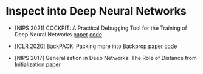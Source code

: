 # Inspect into Deep Neural Networks

* [NIPS 2021] COCKPIT: A Practical Debugging Tool for the Training of Deep Neural Networks [paper](https://arxiv.org/pdf/2102.06604.pdf) [code](https://github.com/f-dangel/cockpit)

* [ICLR 2020] BackPACK: Packing more into Backprop [paper](https://openreview.net/pdf?id=BJlrF24twB) [code](https://github.com/f-dangel/backpack)

* [NIPS 2017] Generalization in Deep Networks: The Role of Distance from Initialization [paper](https://arxiv.org/pdf/1901.01672.pdf)
